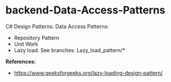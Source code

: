 # backend-Data-Access-Patterns
C# Design Patterns: Data Access Patterns:
- Repository Pattern
- Unit Work
- Lazy load. See branches: Lazy_load_pattern/*

**References:**

- https://www.geeksforgeeks.org/lazy-loading-design-pattern/
